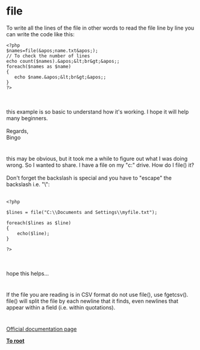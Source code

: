 # file



To write all the lines of the file in other words to read the file line by line you can write the code like this:<br>

```
<?php
$names=file(&apos;name.txt&apos;);
// To check the number of lines 
echo count($names).&apos;&lt;br&gt;&apos;;
foreach($names as $name)
{
   echo $name.&apos;&lt;br&gt;&apos;;
}
?>
```
<br><br>this example is so basic to understand how it&apos;s working. I hope it will help many beginners.<br><br>Regards,<br>Bingo  

#

this may be obvious, but it took me a while to figure out what I was doing wrong. So I wanted to share. I have a file on my "c:\" drive. How do I file() it? <br><br>Don&apos;t forget the backslash is special and you have to "escape" the backslash i.e. "\\":<br><br>

```
<?php

$lines = file("C:\\Documents and Settings\\myfile.txt");

foreach($lines as $line)
{
    echo($line);
}

?>
```
 <br><br>hope this helps...  

#

If the file you are reading is in CSV format do not use file(), use fgetcsv().  file() will split the file by each newline that it finds, even newlines that appear within a field (i.e. within quotations).  

#

[Official documentation page](https://www.php.net/manual/en/function.file.php)

**[To root](/README.md)**